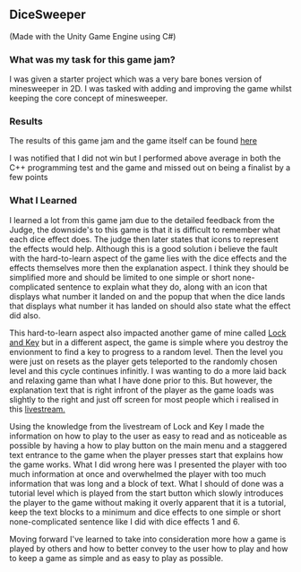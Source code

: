 ## DiceSweeper

(Made with the Unity Game Engine using C#)

### What was my task for this game jam?

I was given a starter project which was a very bare bones version of minesweeper in 2D. I was tasked with adding and improving the game whilst keeping the core concept of minesweeper.

### Results

The results of this game jam and the game itself can be found <a href="https://itch.io/jam/games-programming-challenge-2022/rate/1344072">here</a> 

I was notified that I did not win but I performed above average in both the C++ programming test and the game and missed out on being a finalist by a few points

### What I Learned

I learned a lot from this game jam due to the detailed feedback from the Judge, the downside's to this game is that it is difficult to remember what each dice effect does. The judge then later states that icons to represent the effects would help. Although this is a good solution i believe the fault with the hard-to-learn aspect of the game lies with the dice effects and the effects themselves more then the explanation aspect. I think they should be simplified more and should be limited to one simple or short none-complicated sentence to explain what they do, along with an icon that displays what number it landed on and the popup that when the dice lands that displays what number it has landed on should also state what the effect did also.

This hard-to-learn aspect also impacted another game of mine called <a href="https://mynameslex.itch.io/lock-and-key">Lock and Key</a> but in a different aspect, the game is simple where you destroy the envionment to find a key to progress to a random level. Then the level you were just on resets as the player gets teleported to the randomly chosen level and this cycle continues infinitly. I was wanting to do a more laid back and relaxing game than what I have done prior to this. But however, the explanation text that is right infront of the player as the game loads was slightly to the right and just off screen for most people which i realised in this <a href="https://youtu.be/y_h8adNF3PE?t=1191">livestream.</a> 

Using the knowledge from the livestream of Lock and Key I made the information on how to play to the user as easy to read and as noticeable as possible by having a how to play button on the main menu and a staggered text entrance to the game when the player presses start that explains how the game works. What I did wrong here was I presented the player with too much information at once and overwhelmed the player with too much information that was long and a block of text. What I should of done was a tutorial level which is played from the start button which slowly introduces the player to the game without making it overly apparent that it is a tutorial, keep the text blocks to a minimum and dice effects to one simple or short none-complicated sentence like I did with dice effects 1 and 6.

Moving forward I've learned to take into consideration more how a game is played by others and how to better convey to the user how to play and how to keep a game as simple and as easy to play as possible.